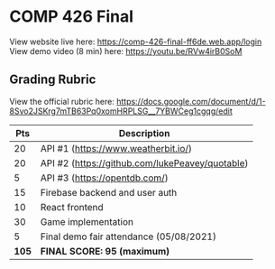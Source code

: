 # COMP 426 Final

View website live here: https://comp-426-final-ff6de.web.app/login \
View demo video (8 min) here: https://youtu.be/RVw4irB0SoM

## Grading Rubric

View the official rubric here: https://docs.google.com/document/d/1-8Svo2JSKrg7mTB63Pq0xomHRPLSG__7YBWCeg1cgqg/edit

| Pts  | Description                                      |
| -----| ------------------------------------------------ |
| 20   | API #1 (https://www.weatherbit.io/)              |
| 20   | API #2 (https://github.com/lukePeavey/quotable)  |
| 5    | API #3 (https://opentdb.com/)                    |
| 15   | Firebase backend and user auth                   |
| 10   | React frontend                                   |
| 30   | Game implementation                              |
| 5    | Final demo fair attendance (05/08/2021)          |
| **105**  | **FINAL SCORE: 95 (maximum)**                |
